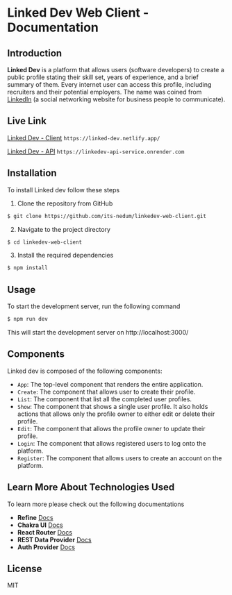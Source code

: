 # Linked Dev Web Client - Documentation

## Introduction

**Linked Dev** is a platform that allows users (software developers) to create a public profile stating their skill set, years of experience, and a brief summary of them. Every internet user can access this profile, including recruiters and their potential employers.
The name was coined from [LinkedIn](https://www.linkedin.com) (a social networking website for business people to communicate).

## Live Link

[Linked Dev - Client](https://linked-dev.netlify.app/) `https://linked-dev.netlify.app/`

[Linked Dev - API](https://linkedev-api-service.onrender.com) `https://linkedev-api-service.onrender.com`

## Installation

To install Linked dev follow these steps
1. Clone the repository from GitHub
```bash
$ git clone https://github.com/its-nedum/linkedev-web-client.git
```
2. Navigate to the project directory
```bash
$ cd linkedev-web-client
```
3. Install the required dependencies
```bash
$ npm install
```

## Usage

To start the development server, run the following command
```bash
$ npm run dev
```
This will start the development server on http://localhost:3000/

## Components

Linked dev is composed of the following components:

- `App`: The top-level component that renders the entire application.
- `Create`: The component that allows user to create their profile.
- `List`: The component that list all the completed user profiles.
- `Show`: The component that shows a single user profile. It also holds actions that allows only the profile owner to either edit or delete their profile.
- `Edit`: The component that allows the profile owner to update their profile.
- `Login`: The component that allows registered users to log onto the platform.
- `Register`: The component that allows users to create an account on the platform.

## Learn More About Technologies Used

To learn more please check out the following documentations

- **Refine** [Docs](https://refine.dev/docs)
- **Chakra UI** [Docs](https://refine.dev/docs/)
- **React Router** [Docs](https://refine.dev/docs/core/providers/router-provider/)
- **REST Data Provider** [Docs](https://refine.dev/docs/packages/documentation/data-providers/simple-rest/)
- **Auth Provider** [Docs](https://refine.dev/docs/tutorial/understanding-authprovider/index/)

## License

MIT
